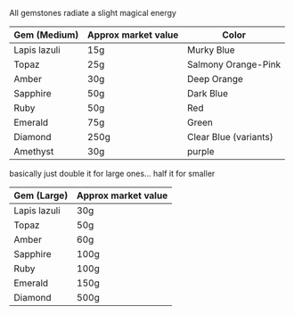 All gemstones radiate a slight magical energy


| Gem (Medium) | Approx market value | Color                 |
| ------------ | ------------------- | --------------------- |
| Lapis lazuli | 15g                 | Murky Blue            |
| Topaz        | 25g                 | Salmony Orange-Pink   |
| Amber        | 30g                 | Deep Orange           |
| Sapphire     | 50g                 | Dark Blue             |
| Ruby         | 50g                 | Red                   |
| Emerald      | 75g                 | Green                 |
| Diamond      | 250g                | Clear Blue (variants) |
| Amethyst     | 30g                 | purple                |
basically just double it for large ones... half it for smaller

| Gem (Large)  | Approx market value |
| ------------ | ------------------- |
| Lapis lazuli | 30g                 |
| Topaz        | 50g                 |
| Amber        | 60g                 |
| Sapphire     | 100g                |
| Ruby         | 100g                |
| Emerald      | 150g                |
| Diamond      | 500g                |
